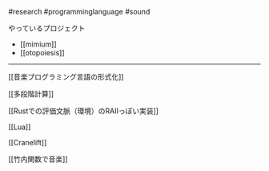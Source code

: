 #research #programminglanguage #sound

やっているプロジェクト

- [[mimium]]
- [[otopoiesis]]

---

[[音楽プログラミング言語の形式化]]

[[多段階計算]]

[[Rustでの評価文脈（環境）のRAIIっぽい実装]]

[[Lua]]

[[Cranelift]]

[[竹内関数で音楽]]